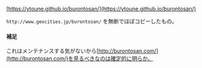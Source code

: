 
[https://ytoune.github.io/burontosan/](https://ytoune.github.io/burontosan/)

`http://www.geocities.jp/burontosan/` を無断でほぼコピーしたもの。

#### 補足

これはメンテナンスする気がないから[http://burontosan.com/](http://burontosan.com/)を見るべきなのは確定的に明らか。
